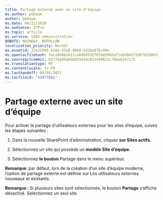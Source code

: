 ```yaml
---
title: Partage externe avec un site d’équipe
ms.author: pebaum
author: pebaum
ms.date: 04/21/2020
ms.audience: ITPro
ms.topic: article
ms.service: o365-administration
ROBOTS: NOINDEX, NOFOLLOW
localization_priority: Normal
ms.assetid: 22a229b6-b18a-43a8-9868-b32be87bc09e
ms.openlocfilehash: fac10d862611cab95933576fde59bdaf1eb58e572d6781b087c48d2c332e205d
ms.sourcegitcommit: b5f7da89a650d2915dc652449623c78be6247175
ms.translationtype: MT
ms.contentlocale: fr-FR
ms.lasthandoff: 08/05/2021
ms.locfileid: "53977691"
---
```

# <a name="external-sharing-with-a-team-site"></a>Partage externe avec un site d’équipe

Pour activer le partage d’utilisateurs externes pour les sites d’équipe, suivez les étapes suivantes : 
  
1. Dans la nouvelle SharePoint d’administration, cliquez **sur Sites actifs.**
  
2. Sélectionnez un site qui possède un **modèle Site d’équipe.** 
  
3. Sélectionnez **le bouton** Partage dans le menu supérieur. 
  
 **Remarque**: par défaut, lors de la création d’un site d’équipe moderne, l’option de partage externe est définie sur Les utilisateurs externes nouveaux et existants. 
  
 **Remarque :** Si plusieurs sites sont sélectionnés, le bouton **Partage** s’affiche désactivé. Sélectionnez un seul site. 
  

